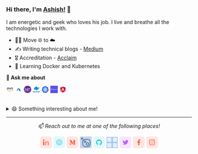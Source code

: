 ### Hi there, I'm [Ashish!](https://aashishpatel.netlify.app) 👋

I am energetic and geek who loves his job. I live and breathe all the technologies I work with.

- 👨‍💻 Move 🌐 to ☁️
- ✍️ Writing technical blogs - [Medium](https://medium.com/@iamaashishpatel/)
- 🎖️ Accreditation - [Acclaim](https://www.youracclaim.com/users/iamaashishpatel/)
- 🌱 Learning Docker and Kubernetes



**💬 Ask me about**

<code><a href="https://medium.com/awesome-cloud"><img height="20" src="https://raw.githubusercontent.com/github/explore/master/topics/aws/aws.png"></a></code>
<code><a href="https://medium.com/awesome-azure"><img height="20" src="https://raw.githubusercontent.com/github/explore/master/topics/azure/azure.png"></a></code>
<code><a href="https://medium.com/aspnetcore"><img height="20" src="https://raw.githubusercontent.com/github/explore/master/topics/dotnet/dotnet.png"></a></code>
<code><a href="https://medium.com/docker-and-kubernetes"><img height="20" src="https://raw.githubusercontent.com/github/explore/master/topics/docker/docker.png"></a></code>
<code><a href="https://medium.com/docker-and-kubernetes"><img height="20" src="https://raw.githubusercontent.com/github/explore/master/topics/kubernetes/kubernetes.png"></a></code>
<code><a href="https://medium.com/@iamaashishpatel"><img height="20" src="https://raw.githubusercontent.com/github/explore/master/topics/terraform/terraform.png"></a></code>
<code><a href="https://medium.com/awesome-angular"><img height="20" src="https://raw.githubusercontent.com/github/explore/master/topics/angular/angular.png"></a></code>
<!--<code><a href="https://medium.com/@iamaashishpatel"><img height="20" src="https://raw.githubusercontent.com/github/explore/master/topics/google-cloud/google-cloud.png"></a></code>-->
<!--<code><a href="https://medium.com/@iamaashishpatel"><img height="20" src="https://raw.githubusercontent.com/github/explore/master/topics/linux/linux.png"></a></code>-->


<br/>


<details>
  <summary>😄 Something interesting about me!</summary>
   
  - No day without code 💻
  - Probably coding something stupid 🤔
  - Live and learn ☀️

<!--
  <img src="https://visitor-badge.glitch.me/badge?page_id=a-patel"/>
-->

<!--
  <p align="center">
    <img src="https://visitor-badge.glitch.me/badge?page_id=a-patel"/>
  </p>
-->

<!--
  ![My github stats](https://github-readme-stats.vercel.app/api?username=a-patel&show_icons=true)
-->
</details>





<hr>

<p align="center">
  <i>📫 Reach out to me at one of the following places!</i>

  <p align="center">
    <a href="https://www.linkedin.com/in/iamaashishpatel" alt="Linkedin"><img src="https://github.com/a-patel/a-patel/blob/master/assets/linkedin.png"></a>
    <a href="https://aashishpatel.netlify.app" alt="Website"><img src="https://github.com/a-patel/a-patel/blob/master/assets/website.png"></a>
    <a href="https://medium.com/@iamaashishpatel" alt="Medium"><img src="https://github.com/a-patel/a-patel/blob/master/assets/medium.png"></a>
    <a href="https://nuget.org/profiles/iamaashishpatel" alt="NuGet"><img src="https://github.com/a-patel/a-patel/blob/master/assets/nuget.png"></a>
    <a href="https://github.com/a-patel" alt="GitHub"><img src="https://github.com/a-patel/a-patel/blob/master/assets/github.png"></a>
    <a href="https://docs.microsoft.com/en-us/users/iamaashishpatel" alt="Microsoft"><img src="https://github.com/a-patel/a-patel/blob/master/assets/microsoft.png"></a>
    <a href="https://twitter.com/aashish_mrcool" alt="Twitter"><img src="https://github.com/a-patel/a-patel/blob/master/assets/twitter.png"></a>
    <a href="https://www.facebook.com/aashish.mrcool" alt="Facebook"><img src="https://github.com/a-patel/a-patel/blob/master/assets/facebook.png"></a>
    <a href="https://www.instagram.com/iamaashishpatel" alt="Instagram"><img src="https://github.com/a-patel/a-patel/blob/master/assets/instagram.png"></a>
  </p>  
</p>







<!--
✨ _special_ ✨

Here are some ideas to get you started:

- 🔭 I’m currently working on Cloud technologies...
- 🌱 I’m currently learning Docker and Kubernetes...
- 👯 I’m looking to collaborate on ...
- 🤔 I’m looking for help with ...
- 💬 Ask me about ...
- 📫 How to reach me: ...
- 😄 Pronouns: ...
- ⚡ Fun fact: ...
-->





